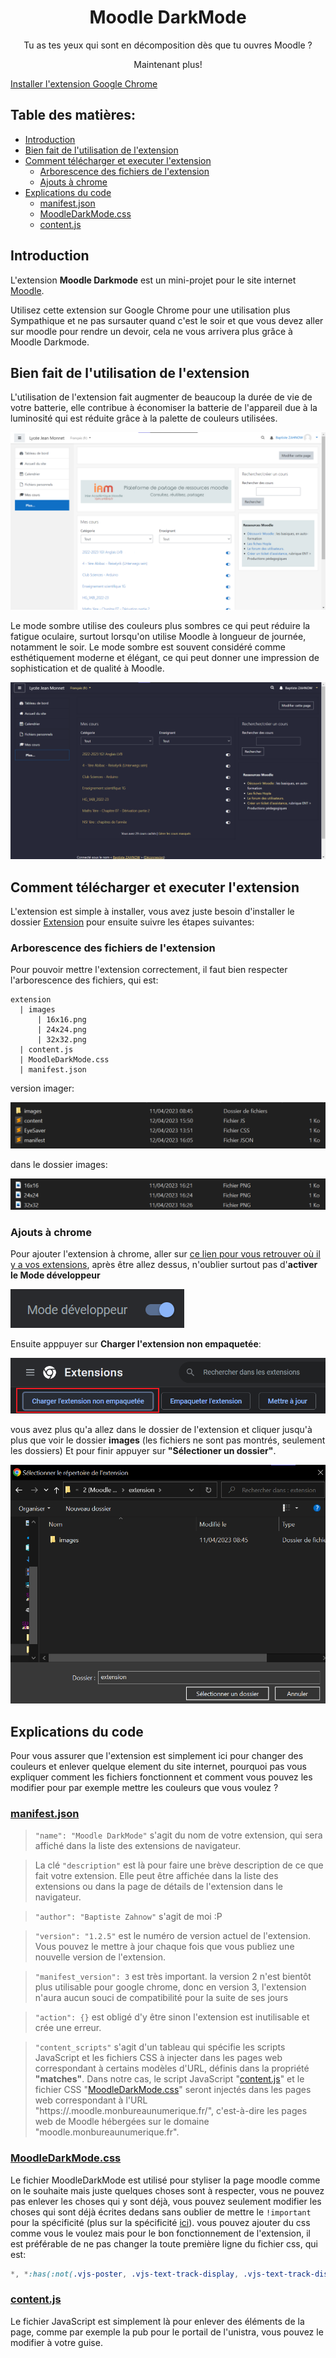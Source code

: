 <h1 align="center">Moodle DarkMode</h1>

<p align="center">Tu as tes yeux qui sont en décomposition dès que tu ouvres Moodle ?</p>

<p align="center">Maintenant plus!</p>

<a href="/extension" download>Installer l'extension Google Chrome</a>

<h2>Table des matières:</h2>

- [Introduction](#introduction)
- [Bien fait de l'utilisation de l'extension](#bien-fait-de-lutilisation-de-lextension)
- [Comment télécharger et executer l'extension](#comment-télécharger-et-executer-lextension)
  - [Arborescence des fichiers de l'extension](#arborescence-des-fichiers-de-lextension)
  - [Ajouts à chrome](#ajouts-à-chrome)
- [Explications du code](#explications-du-code)
  - [manifest.json](#manifestjson)
  - [MoodleDarkMode.css](#moodledarkmodecss)
  - [content.js](#contentjs)

## Introduction

L'extension **Moodle Darkmode** est un mini-projet pour le site internet [Moodle](https://moodle.com/fr/).

Utilisez cette extension sur Google Chrome pour une utilisation plus Sympathique et ne pas sursauter quand c'est le soir et que vous devez aller sur moodle pour rendre un devoir, cela ne vous arrivera plus grâce à Moodle Darkmode.

## Bien fait de l'utilisation de l'extension

L'utilisation de l'extension fait augmenter de beaucoup la durée de vie de votre batterie, elle contribue à économiser la batterie de l'appareil due à la luminosité qui est réduite grâce à la palette de couleurs utilisées.

![](documentation/light.png)

Le mode sombre utilise des couleurs plus sombres ce qui peut réduire la fatigue oculaire, surtout lorsqu'on utilise Moodle à longueur de journée, notamment le soir. Le mode sombre est souvent considéré comme esthétiquement moderne et élégant, ce qui peut donner une impression de sophistication et de qualité à Moodle.

![](documentation/dark.png)

## Comment télécharger et executer l'extension

L'extension est simple à installer, vous avez juste besoin d'installer le dossier [Extension](./extension/) pour ensuite suivre les étapes suivantes:

### Arborescence des fichiers de l'extension

Pour pouvoir mettre l'extension correctement, il faut bien respecter l'arborescence des fichiers, qui est:
```
extension
  | images
      | 16x16.png
      | 24x24.png
      | 32x32.png
  | content.js
  | MoodleDarkMode.css
  | manifest.json
```
version imager:

![](./documentation/arborescence1.png)

dans le dossier images:

![](./documentation/arborescence2.png)

### Ajouts à chrome

Pour ajouter l'extension à chrome, aller sur [ce lien pour vous retrouver où il y a vos extensions](chrome://extensions/), après être allez dessus, n'oublier surtout pas d'**activer le Mode développeur**

![](./documentation/modeDev.png)

Ensuite apppuyer sur **Charger l'extension non empaquetée**:

![](./documentation/chargerlextensionsnonempaquetee.png)

vous avez plus qu'a allez dans le dossier de l'extension et cliquer jusqu'à plus que voir le dossier **images** (les fichiers ne sont pas montrés, seulement les dossiers) Et pour finir appuyer sur **"Sélectioner un dossier"**.

![](./documentation/fileExplorer.png)


## Explications du code

Pour vous assurer que l'extension est simplement ici pour changer des couleurs et enlever quelque element du site internet, pourquoi pas vous expliquer comment les fichiers fonctionnent et comment vous pouvez les modifier pour par exemple mettre les couleurs que vous voulez ?

### [manifest.json](./extension/manifest.json)

> `"name": "Moodle DarkMode"` s'agit du nom de votre extension, qui sera affiché dans la liste des extensions de navigateur.

> La clé `"description"` est là pour faire une brève description de ce que fait votre extension. Elle peut être affichée dans la liste des extensions ou dans la page de détails de l'extension dans le navigateur.

> `"author": "Baptiste Zahnow"` s'agit de moi :P

> `"version": "1.2.5"` est le numéro de version actuel de l'extension. Vous pouvez le mettre à jour chaque fois que vous publiez une nouvelle version de l'extension.

> `"manifest_version": 3` est très important. la version 2 n'est bientôt plus utilisable pour google chrome, donc en version 3, l'extension n'aura aucun souci de compatibilité pour la suite de ses jours

> `"action": {}` est obligé d'y être sinon l'extension est inutilisable et crée une erreur.

> `"content_scripts"` s'agit d'un tableau qui spécifie les scripts JavaScript et les fichiers CSS à injecter dans les pages web correspondant à certains modèles d'URL, définis dans la propriété **"matches"**. Dans notre cas, le script JavaScript "[content.js](./extension/content.js)" et le fichier CSS "[MoodleDarkMode.css](./extension/MoodleDarkMode.css)" seront injectés dans les pages web correspondant à l'URL "https://.moodle.monbureaunumerique.fr/", c'est-à-dire les pages web de Moodle hébergées sur le domaine "moodle.monbureaunumerique.fr".

### [MoodleDarkMode.css](./extension/MoodleDarkMode.css)

Le fichier MoodleDarkMode est utilisé pour styliser la page moodle comme on le souhaite mais juste quelques choses sont à respecter, vous ne pouvez pas enlever les choses qui y sont déjà, vous pouvez seulement modifier les choses qui sont déjà écrites dedans sans oublier de mettre le `!important` pour la spécificité (plus sur la spécificité [ici](https://developer.mozilla.org/en-US/docs/Web/CSS/Specificity)). vous pouvez ajouter du css comme vous le voulez mais pour le bon fonctionnement de l'extension, il est préférable de ne pas changer la toute première ligne du fichier css, qui est:

```css
*, *:has(:not(.vjs-poster, .vjs-text-track-display, .vjs-text-track-display > div, .vjs-iframe-blocker, .video-js)), nav.bg-white, button.bg-gray, footer.bg-dark
```

### [content.js](./extension/content.js)

Le fichier JavaScript est simplement là pour enlever des éléments de la page, comme par exemple la pub pour le portail de l'unistra, vous pouvez le modifier à votre guise.